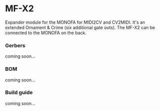 # MF-X2

Expander module for the MONOFA for MIDI2CV and CV2MIDI. It's an extended Ornament & Crime (six additional gate outs). The MF-X2 can be connected to the MONOFA on the back. 

<h3>Gerbers</h3>
coming soon...

<h3>BOM</h3>

coming soon...
<br />

<h3>Build guide</h3>

coming soon...
<br /><br />
